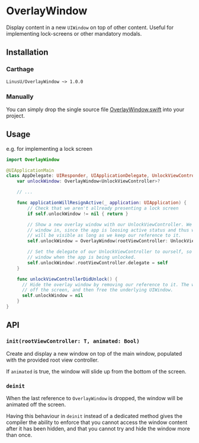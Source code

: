 # OverlayWindow

Display content in a new `UIWindow` on top of other content. Useful for implementing lock-screens or other mandatory modals.

## Installation

### Carthage

```text
LinusU/OverlayWindow ~> 1.0.0
```

### Manually

You can simply drop the single source file [OverlayWindow.swift](OverlayWindow/OverlayWindow.swift) into your project.

## Usage

e.g. for implementing a lock screen

```swift
import OverlayWindow

@UIApplicationMain
class AppDelegate: UIResponder, UIApplicationDelegate, UnlockViewControllerDelegate {
    var unlockWindow: OverlayWindow<UnlockViewController>?

    // ...

    func applicationWillResignActive(_ application: UIApplication) {
        // Check that we aren't allready presenting a lock screen
        if self.unlockWindow != nil { return }

        // Show a new overlay window with our UnlockViewController. We don't need to animate the
        // window in, since the app is loosing active status and thus won't be visible. The window
        // will be visible as long as we keep our reference to it.
        self.unlockWindow = OverlayWindow(rootViewController: UnlockViewController(), animated: false)

        // Set the delegate of our UnlockViewController to ourself, so that we can dismiss the
        // window when the app is being unlocked.
        self.unlockWindow!.rootViewController.delegate = self
    }

    func unlockViewControllerDidUnlock() {
      // Hide the overlay window by removing our reference to it. The window will animate itself
      // off the screen, and then free the underlying UIWindow.
      self.unlockWindow = nil
    }
}
```

## API

### `init(rootViewController: T, animated: Bool)`

Create and display a new window on top of the main window, populated with the provided root view controller.

If `animated` is true, the window will slide up from the bottom of the screen.

### `deinit`

When the last reference to `OverlayWindow` is dropped, the window will be animated off the screen.

Having this behaviour in `deinit` instead of a dedicated method gives the compiler the ability to enforce that you cannot access the window content after it has been hidden, and that you cannot try and hide the window more than once.
